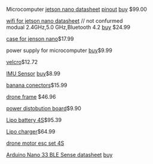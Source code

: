 Microcomputer [jetson nano datasheet](https://developer.download.nvidia.com/assets/embedded/secure/jetson/Nano/docs/JetsonNano_DataSheet_DS09366001v1.0.pdf?RTUM4ikem7d0bfnhbVHvezzQDI6y-9aEDO6H-2WBPL26JbUncNiWCtaMd5BgmN13yxLjTnRzSNmZGGKAOxh9XEsuZBH8DqvpTipxsLr7of_kXjoNp_VG9ifGqNo0-jMQUf09cHaif29mTO6u3qLPsvxYzaczzoRkWBIvKb4l0YRrE8pqlK7mDF67muVILw)
[pinout](https://developer.download.nvidia.com/assets/embedded/secure/jetson/Nano/docs/Jetson_Nano_Pin_and_Function_Names_Guide_AN_DA-10193-001_v1.0.pdf?xHVhzr_P7CYGkV-h3SGbhSvskR2QCbZPET0HmAuqUq0_ulL8_YCKiejI83d6Evrq9bhC-SKzS_pqBSgbmzlbd3A6Q0W6cgu5qqePPXY_Wja2igHXt6hszE7L1l3mVo5Oj_yenRb1yawy1U0sGoRRopx8TNtWRFNl_El0JgqwgonoqLpI_UpNDjg6VKvw8zP_-h9c91QFkJrvWu8ULKKF2DElv7JJC5Yo) 
[buy](https://www.amazon.com/gp/product/B084DSDDLT/ref=ppx_yo_dt_b_asin_title_o04_s01?ie=UTF8&psc=1) $99.00

[wifi for jetson nano datasheet](https://www.intel.com/content/dam/www/public/us/en/documents/product-briefs/dual-band-wireless-ac-8265-brief.pdf) // not confurmed  
modual 2.4GHz,5.0 GHz,Bluetooth 4.2
[buy](https://www.amazon.com/gp/product/B07SGDRG34/ref=ppx_od_dt_b_asin_title_s00?ie=UTF8&psc=1) $24.99

[case for jenson nano](https://www.amazon.com/gp/product/B07TH8NBWF/ref=ppx_yo_dt_b_asin_title_o06_s00?ie=UTF8&psc=1)$17.99

power supply for microcomputer [buy](https://www.amazon.com/gp/product/B01N4HYWAM/ref=ppx_yo_dt_b_asin_title_o04_s01?ie=UTF8&psc=1)$9.99

[velcro](https://www.amazon.com/gp/product/B085FSQZ3K/ref=ppx_yo_dt_b_asin_title_o00_s00?ie=UTF8&psc=1)$12.72

[IMU Sensor](https://3cfeqx1hf82y3xcoull08ihx-wpengine.netdna-ssl.com/wp-content/uploads/2015/02/PS-MPU-9250A-01-v1.1.pdf)
[buy](https://www.amazon.com/gp/product/B01I1J0Z7Y/ref=ppx_yo_dt_b_asin_title_o08_s00?ie=UTF8&psc=1)$8.99

[banana conectors](https://www.amazon.com/gp/product/B07TXD6CSF/ref=ppx_yo_dt_b_asin_title_o06_s00?ie=UTF8&psc=1)$15.99

[drone frame](https://www.amazon.com/gp/product/B01N0AX1MZ/ref=ppx_yo_dt_b_asin_title_o00_s00?ie=UTF8&psc=1) $46.96

[power distobution board](https://www.amazon.com/gp/product/B078JBT2HQ/ref=ppx_yo_dt_b_asin_title_o01_s01?ie=UTF8&psc=1)$9.90

[Lipo battery 4S](https://www.amazon.com/gp/product/B086GY391G/ref=ppx_yo_dt_b_asin_title_o09_s00?ie=UTF8&psc=1)$95.39

[Lipo charger](https://www.amazon.com/gp/product/B00466PKE0/ref=ppx_yo_dt_b_asin_title_o09_s00?ie=UTF8&psc=1)$64.99

[drone motor esc set 4S](https://store-en.tmotor.com/goods.php?id=726)

[Arduino Nano 33 BLE Sense datasheet](https://store.arduino.cc/usa/nano-33-ble-sense-with-headers?queryID=undefined)
[buy](https://www.amazon.com/gp/product/B07WXKDVTL/ref=ppx_yo_dt_b_asin_title_o00_s01?ie=UTF8&psc=1)














